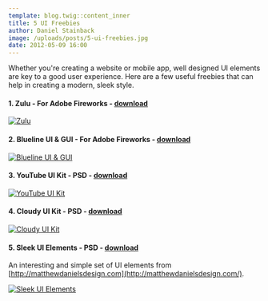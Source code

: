 ```yaml
---
template: blog.twig::content_inner
title: 5 UI Freebies
author: Daniel Stainback
image: /uploads/posts/5-ui-freebies.jpg
date: 2012-05-09 16:00
---
```

<!--excerpt-->
Whether you're creating a website or mobile app, well designed UI elements are key to a good user experience. Here are a few useful freebies that can help in creating a modern, sleek style.
<!--endexcerpt-->

#### 1. Zulu - For Adobe Fireworks - [download](http://shiienurm.com/2012/05/zulu-ui-freebie/)
[![Zulu](/uploads/posts/5-ui-freebies/zulu.jpg)](http://shiienurm.com/2012/05/zulu-ui-freebie)

#### 2. Blueline UI &amp; GUI - For Adobe Fireworks - [download](http://shiienurm.com/2012/04/blueline-ui-gui-freebie-for-adobe-fireworks/)
[![Blueline UI & GUI](/uploads/posts/5-ui-freebies/blueline.jpg)](http://shiienurm.com/2012/04/blueline-ui-gui-freebie-for-adobe-fireworks)

#### 3. YouTube UI Kit - PSD - [download](http://freeuikits.com/free-psd-new-youtube-ui-kit/)
[![YouTube UI Kit](/uploads/posts/5-ui-freebies/youtube.jpg)](http://freeuikits.com/free-psd-new-youtube-ui-kit)

#### 4. Cloudy UI Kit - PSD - [download](http://kbsportfolio.com/2011/10/16/resource-for-designer-cloudy-ui-kit/)
[![Cloudy UI Kit](/uploads/posts/5-ui-freebies/cloudy.jpg)](http://kbsportfolio.com/2011/10/16/resource-for-designer-cloudy-ui-kit)

#### 5. Sleek UI Elements - PSD - [download](http://www.designkindle.com/2011/07/25/sleek-ui-elements/)
An interesting and simple set of UI elements from [http://matthewdanielsdesign.com](http://matthewdanielsdesign.com/).

[![Sleek UI Elements](/uploads/posts/5-ui-freebies/ui_elements.jpg)](http://www.designkindle.com/2011/07/25/sleek-ui-elements)
